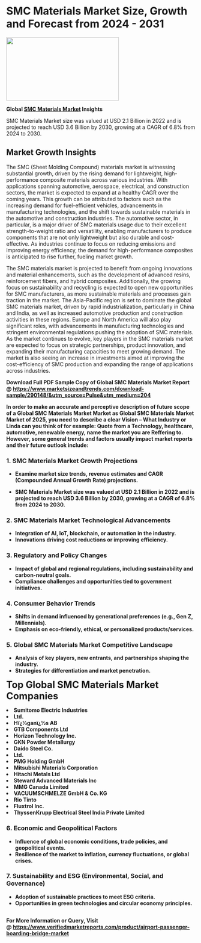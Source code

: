 <H1>SMC Materials Market Size, Growth and Forecast from 2024 - 2031</H1><img class="aligncenter size-medium wp-image-584254" src="https://thirdeyenews.in/wp-content/uploads/2024/09/Global-Market-Research-300x168.jpeg" alt="" width="300" height="168" /><p><strong>Global&nbsp;<a href="https://www.marketsizeandtrends.com/download-sample/290148/&amp;utm_source=Pulse&amp;utm_medium=204">SMC Materials Market</a> Insights</strong></p><p>SMC Materials Market size was valued at USD 2.1 Billion in 2022 and is projected to reach USD 3.6 Billion by 2030, growing at a CAGR of 6.8% from 2024 to 2030.</p><p><h2>Market Growth Insights</h2> <p>The SMC (Sheet Molding Compound) materials market is witnessing substantial growth, driven by the rising demand for lightweight, high-performance composite materials across various industries. With applications spanning automotive, aerospace, electrical, and construction sectors, the market is expected to expand at a healthy CAGR over the coming years. This growth can be attributed to factors such as the increasing demand for fuel-efficient vehicles, advancements in manufacturing technologies, and the shift towards sustainable materials in the automotive and construction industries. The automotive sector, in particular, is a major driver of SMC materials usage due to their excellent strength-to-weight ratio and versatility, enabling manufacturers to produce components that are not only lightweight but also durable and cost-effective. As industries continue to focus on reducing emissions and improving energy efficiency, the demand for high-performance composites is anticipated to rise further, fueling market growth.</p> <p><strong></strong></p> <p>The SMC materials market is projected to benefit from ongoing innovations and material enhancements, such as the development of advanced resins, reinforcement fibers, and hybrid composites. Additionally, the growing focus on sustainability and recycling is expected to open new opportunities for SMC manufacturers, as more sustainable materials and processes gain traction in the market. The Asia-Pacific region is set to dominate the global SMC materials market, driven by rapid industrialization, particularly in China and India, as well as increased automotive production and construction activities in these regions. Europe and North America will also play significant roles, with advancements in manufacturing technologies and stringent environmental regulations pushing the adoption of SMC materials. As the market continues to evolve, key players in the SMC materials market are expected to focus on strategic partnerships, product innovation, and expanding their manufacturing capacities to meet growing demand. The market is also seeing an increase in investments aimed at improving the cost-efficiency of SMC production and expanding the range of applications across industries. <p><strong></p><p><span class=""><strong>Download Full PDF Sample Copy of Global SMC Materials Market Report</strong> @ <a href="https://www.marketsizeandtrends.com/download-sample/290148/&amp;utm_source=Pulse&amp;utm_medium=204" target="_blank">https://www.marketsizeandtrends.com/download-sample/290148/&amp;utm_source=Pulse&amp;utm_medium=204</a></span></p><p>In order to make an accurate and perceptive description of future scope of a Global&nbsp;SMC Materials Market Market as Global&nbsp;SMC Materials Market Market of 2025, you need to describe a clear Vision &ndash; What Industry or Linda can you think of for example: Quote from a Technology, healthcare, automotive, renewable energy, name the market you are Reffering to. However, some general trends and factors usually impact market reports and their future outlook include:</p><h3>1.&nbsp;<strong>SMC Materials Market Growth Projections</strong></h3><ul><li>Examine market size trends, revenue estimates and CAGR (Compounded Annual Growth Rate) projections.</li><li><p>SMC Materials Market size was valued at USD 2.1 Billion in 2022 and is projected to reach USD 3.6 Billion by 2030, growing at a CAGR of 6.8% from 2024 to 2030.</p></li></ul><h3>2.&nbsp;<strong>SMC Materials Market Technological Advancements</strong></h3><ul><li>Integration of AI, IoT, blockchain, or automation in the industry.</li><li>Innovations driving cost reductions or improving efficiency.</li></ul><h3>3.&nbsp;<strong>Regulatory and Policy Changes</strong></h3><ul><li>Impact of global and regional regulations, including sustainability and carbon-neutral goals.</li><li>Compliance challenges and opportunities tied to government initiatives.</li></ul><h3>4.&nbsp;<strong>Consumer Behavior Trends</strong></h3><ul><li>Shifts in demand influenced by generational preferences (e.g., Gen Z, Millennials).</li><li>Emphasis on eco-friendly, ethical, or personalized products/services.</li></ul><h3>5.&nbsp;<strong>Global SMC Materials Market Competitive Landscape</strong></h3><ul><li>Analysis of key players, new entrants, and partnerships shaping the industry.</li><li>Strategies for differentiation and market penetration.</li></ul><p data-pm-slice="1 1 []"><span style="color: inherit; font-family: inherit; font-size: 25px;">Top Global SMC Materials Market Companies</span></p><div class="" data-test-id=""><p><li>Sumitomo Electric Industries</li><li> Ltd.</li><li> Hï¿½ganï¿½s AB</li><li> GTB Components Ltd</li><li> Horizon Technology Inc.</li><li> GKN Powder Metallurgy</li><li> Daido Steel Co.</li><li> Ltd.</li><li> PMG Holding GmbH</li><li> Mitsubishi Materials Corporation</li><li> Hitachi Metals Ltd</li><li> Steward Advanced Materials Inc</li><li> MMG Canada Limited</li><li> VACUUMSCHMELZE GmbH & Co. KG</li><li> Rio Tinto</li><li> Fluxtrol Inc.</li><li> ThyssenKrupp Electrical Steel India Private Limited</li></p></div><h3>6.&nbsp;<strong>Economic and Geopolitical Factors</strong></h3><ul><li>Influence of global economic conditions, trade policies, and geopolitical events.</li><li>Resilience of the market to inflation, currency fluctuations, or global crises.</li></ul><h3>7.&nbsp;<strong>Sustainability and ESG (Environmental, Social, and Governance)</strong></h3><ul><li>Adoption of sustainable practices to meet ESG criteria.</li><li>Opportunities in green technologies and circular economy principles.</li></ul><h2><strong style="font-size: 14px;">For More Information or Query, Visit @&nbsp;</strong><a style="background-color: #ffffff; font-size: 14px;" href="https://www.marketsizeandtrends.com/report/smc-materials-market/" target="_blank">https://www.verifiedmarketreports.com/product/airport-passenger-boarding-bridge-market</a></h2>
